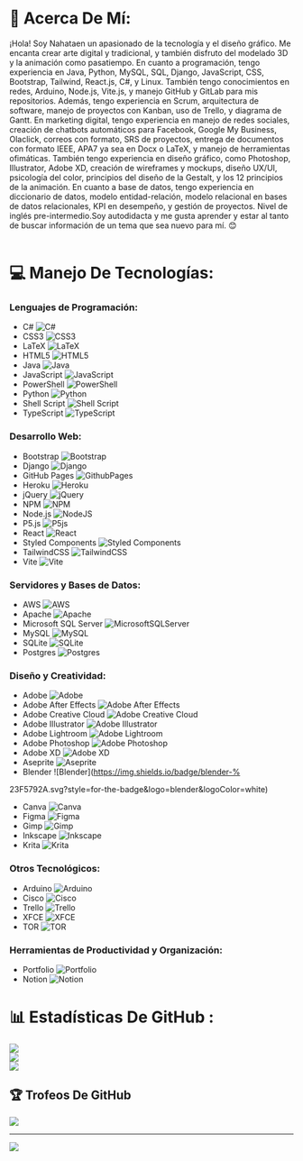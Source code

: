 # 💫 Acerca De Mí:
¡Hola! Soy Nahataen un apasionado de la tecnología y el diseño gráfico. Me encanta crear arte digital y tradicional, y también disfruto del modelado 3D y la animación como pasatiempo. En cuanto a programación, tengo experiencia en Java, Python, MySQL, SQL, Django, JavaScript, CSS, Bootstrap, Tailwind, React.js, C#, y Linux. También tengo conocimientos en redes, Arduino, Node.js, Vite.js, y manejo GitHub y GitLab para mis repositorios. Además, tengo experiencia en Scrum, arquitectura de software, manejo de proyectos con Kanban, uso de Trello, y diagrama de Gantt. En marketing digital, tengo experiencia en manejo de redes sociales, creación de chatbots automáticos para Facebook, Google My Business, Olaclick, correos con formato, SRS de proyectos, entrega de documentos con formato IEEE, APA7 ya sea en Docx o LaTeX, y manejo de herramientas ofimáticas. También tengo experiencia en diseño gráfico, como Photoshop, Illustrator, Adobe XD, creación de wireframes y mockups, diseño UX/UI, psicología del color, principios del diseño de la Gestalt, y los 12 principios de la animación. En cuanto a base de datos, tengo experiencia en diccionario de datos, modelo entidad-relación, modelo relacional en bases de datos relacionales, KPI en desempeño, y gestión de proyectos. Nivel de inglés pre-intermedio.Soy autodidacta y me gusta aprender y estar al tanto de buscar información de un tema que sea nuevo para mí. 😊<br><br>


# 💻 Manejo De Tecnologías:

### Lenguajes de Programación:
- C# ![C#](https://img.shields.io/badge/c%23-%23239120.svg?style=for-the-badge&logo=csharp&logoColor=white)
- CSS3 ![CSS3](https://img.shields.io/badge/css3-%231572B6.svg?style=for-the-badge&logo=css3&logoColor=white)
- LaTeX ![LaTeX](https://img.shields.io/badge/latex-%23008080.svg?style=for-the-badge&logo=latex&logoColor=white)
- HTML5 ![HTML5](https://img.shields.io/badge/html5-%23E34F26.svg?style=for-the-badge&logo=html5&logoColor=white)
- Java ![Java](https://img.shields.io/badge/java-%23ED8B00.svg?style=for-the-badge&logo=openjdk&logoColor=white)
- JavaScript ![JavaScript](https://img.shields.io/badge/javascript-%23323330.svg?style=for-the-badge&logo=javascript&logoColor=%23F7DF1E)
- PowerShell ![PowerShell](https://img.shields.io/badge/PowerShell-%235391FE.svg?style=for-the-badge&logo=powershell&logoColor=white)
- Python ![Python](https://img.shields.io/badge/python-3670A0?style=for-the-badge&logo=python&logoColor=ffdd54)
- Shell Script ![Shell Script](https://img.shields.io/badge/shell_script-%23121011.svg?style=for-the-badge&logo=gnu-bash&logoColor=white)
- TypeScript ![TypeScript](https://img.shields.io/badge/typescript-%23007ACC.svg?style=for-the-badge&logo=typescript&logoColor=white)

### Desarrollo Web:
- Bootstrap ![Bootstrap](https://img.shields.io/badge/bootstrap-%238511FA.svg?style=for-the-badge&logo=bootstrap&logoColor=white)
- Django ![Django](https://img.shields.io/badge/django-%23092E20.svg?style=for-the-badge&logo=django&logoColor=white)
- GitHub Pages ![GithubPages](https://img.shields.io/badge/github%20pages-121013?style=for-the-badge&logo=github&logoColor=white)
- Heroku ![Heroku](https://img.shields.io/badge/heroku-%23430098.svg?style=for-the-badge&logo=heroku&logoColor=white)
- jQuery ![jQuery](https://img.shields.io/badge/jquery-%230769AD.svg?style=for-the-badge&logo=jquery&logoColor=white)
- NPM ![NPM](https://img.shields.io/badge/NPM-%23CB3837.svg?style=for-the-badge&logo=npm&logoColor=white)
- Node.js ![NodeJS](https://img.shields.io/badge/node.js-6DA55F?style=for-the-badge&logo=node.js&logoColor=white)
- P5.js ![P5js](https://img.shields.io/badge/p5.js-ED225D?style=for-the-badge&logo=p5.js&logoColor=FFFFFF)
- React ![React](https://img.shields.io/badge/react-%2320232a.svg?style=for-the-badge&logo=react&logoColor=%2361DAFB)
- Styled Components ![Styled Components](https://img.shields.io/badge/styled--components-DB7093?style=for-the-badge&logo=styled-components&logoColor=white)
- TailwindCSS ![TailwindCSS](https://img.shields.io/badge/tailwindcss-%2338B2AC.svg?style=for-the-badge&logo=tailwind-css&logoColor=white)
- Vite ![Vite](https://img.shields.io/badge/vite-%23646CFF.svg?style=for-the-badge&logo=vite&logoColor=white)

### Servidores y Bases de Datos:
- AWS ![AWS](https://img.shields.io/badge/AWS-%23FF9900.svg?style=for-the-badge&logo=amazon-aws&logoColor=white)
- Apache ![Apache](https://img.shields.io/badge/apache-%23D42029.svg?style=for-the-badge&logo=apache&logoColor=white)
- Microsoft SQL Server ![MicrosoftSQLServer](https://img.shields.io/badge/Microsoft%20SQL%20Server-CC2927?style=for-the-badge&logo=microsoft%20sql%20server&logoColor=white)
- MySQL ![MySQL](https://img.shields.io/badge/mysql-%2300000f.svg?style=for-the-badge&logo=mysql&logoColor=white)
- SQLite ![SQLite](https://img.shields.io/badge/sqlite-%2307405e.svg?style=for-the-badge&logo=sqlite&logoColor=white)
- Postgres ![Postgres](https://img.shields.io/badge/postgres-%23316192.svg?style=for-the-badge&logo=postgresql&logoColor=white)

### Diseño y Creatividad:
- Adobe ![Adobe](https://img.shields.io/badge/adobe-%23FF0000.svg?style=for-the-badge&logo=adobe&logoColor=white)
- Adobe After Effects ![Adobe After Effects](https://img.shields.io/badge/Adobe%20After%20Effects-9999FF.svg?style=for-the-badge&logo=Adobe%20After%20Effects&logoColor=white)
- Adobe Creative Cloud ![Adobe Creative Cloud](https://img.shields.io/badge/Adobe%20Creative%20Cloud-DA1F26.svg?style=for-the-badge&logo=Adobe%20Creative%20Cloud&logoColor=white)
- Adobe Illustrator ![Adobe Illustrator](https://img.shields.io/badge/adobe%20illustrator-%23FF9A00.svg?style=for-the-badge&logo=adobe%20illustrator&logoColor=white)
- Adobe Lightroom ![Adobe Lightroom](https://img.shields.io/badge/Adobe%20Lightroom-31A8FF.svg?style=for-the-badge&logo=Adobe%20Lightroom&logoColor=white)
- Adobe Photoshop ![Adobe Photoshop](https://img.shields.io/badge/adobe%20photoshop-%2331A8FF.svg?style=for-the-badge&logo=adobe%20photoshop&logoColor=white)
- Adobe XD ![Adobe XD](https://img.shields.io/badge/Adobe%20XD-470137?style=for-the-badge&logo=Adobe%20XD&logoColor=#FF61F6)
- Aseprite ![Aseprite](https://img.shields.io/badge/Aseprite-FFFFFF?style=for-the-badge&logo=Aseprite&logoColor=#7D929E)
- Blender ![Blender](https://img.shields.io/badge/blender-%

23F5792A.svg?style=for-the-badge&logo=blender&logoColor=white)
- Canva ![Canva](https://img.shields.io/badge/Canva-%2300C4CC.svg?style=for-the-badge&logo=Canva&logoColor=white)
- Figma ![Figma](https://img.shields.io/badge/figma-%23F24E1E.svg?style=for-the-badge&logo=figma&logoColor=white)
- Gimp ![Gimp](https://img.shields.io/badge/Gimp-657D8B?style=for-the-badge&logo=gimp&logoColor=FFFFFF)
- Inkscape ![Inkscape](https://img.shields.io/badge/Inkscape-e0e0e0?style=for-the-badge&logo=inkscape&logoColor=080A13)
- Krita ![Krita](https://img.shields.io/badge/Krita-203759?style=for-the-badge&logo=krita&logoColor=EEF37B)

### Otros Tecnológicos:
- Arduino ![Arduino](https://img.shields.io/badge/-Arduino-00979D?style=for-the-badge&logo=Arduino&logoColor=white)
- Cisco ![Cisco](https://img.shields.io/badge/cisco-%23049fd9.svg?style=for-the-badge&logo=cisco&logoColor=black)
- Trello ![Trello](https://img.shields.io/badge/Trello-%23026AA7.svg?style=for-the-badge&logo=Trello&logoColor=white)
- XFCE ![XFCE](https://img.shields.io/badge/XFCE-%232284F2.svg?style=for-the-badge&logo=xfce&logoColor=white)
- TOR ![TOR](https://img.shields.io/badge/tor-%237E4798.svg?style=for-the-badge&logo=tor-project&logoColor=white)

### Herramientas de Productividad y Organización:
- Portfolio ![Portfolio](https://img.shields.io/badge/Portfolio-%23000000.svg?style=for-the-badge&logo=firefox&logoColor=#FF7139)
- Notion ![Notion](https://img.shields.io/badge/Notion-%23000000.svg?style=for-the-badge&logo=notion&logoColor=white)




# 📊 Estadísticas De GitHub :
![](https://github-readme-stats.vercel.app/api?username=nahataen&theme=radical&hide_border=false&include_all_commits=false&count_private=false)<br/>
![](https://github-readme-streak-stats.herokuapp.com/?user=nahataen&theme=radical&hide_border=false)<br/>
![](https://github-readme-stats.vercel.app/api/top-langs/?username=nahataen&theme=radical&hide_border=false&include_all_commits=false&count_private=false&layout=compact)

## 🏆 Trofeos De GitHub 
![](https://github-profile-trophy.vercel.app/?username=nahataen&theme=dracula&no-frame=false&no-bg=true&margin-w=4)

---
[![](https://visitcount.itsvg.in/api?id=nahataen&icon=0&color=0)](https://visitcount.itsvg.in)

<!-- Proudly created with GPRM ( https://gprm.itsvg.in ) -->
